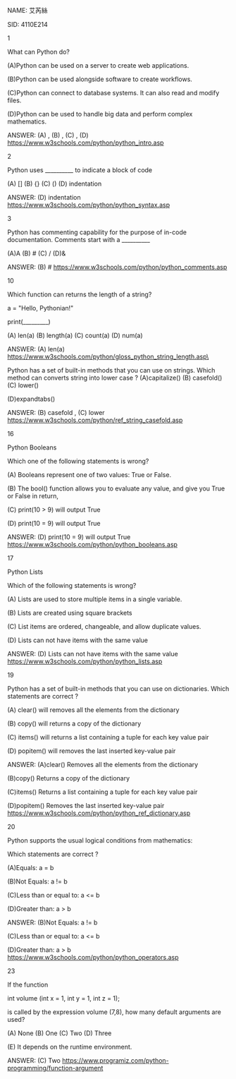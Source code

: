 NAME: 艾芮絲

SID: 4110E214

1

What can Python do?

(A)Python can be used on a server to create web applications.

(B)Python can be used alongside software to create workflows.

(C)Python can connect to database systems. It can also read and modify files.

(D)Python can be used to handle big data and perform complex mathematics.

ANSWER: (A) , (B) , (C) , (D) https://www.w3schools.com/python/python_intro.asp


2

Python uses __________ to indicate a block of code

(A)  []  (B) {}  (C)  ()  (D) indentation

ANSWER: (D) indentation   https://www.w3schools.com/python/python_syntax.asp

3

Python has commenting capability for the purpose of in-code documentation. Comments start with a  __________

(A)A  (B) # (C) /  (D)&

ANSWER: (B) #    https://www.w3schools.com/python/python_comments.asp

10

Which function can returns the length of a string?

a = "Hello, Pythonian!"

print(_________)

(A) len(a)  (B) length(a)   (C) count(a)  (D)  num(a)

ANSWER: (A) len(a)     https://www.w3schools.com/python/gloss_python_string_length.asp\


Python has a set of built-in methods that you can use on strings. Which method can converts string into lower case ?
(A)capitalize()     (B) casefold()     (C) lower()  

(D)expandtabs()

ANSWER: (B) casefold , (C) lower   https://www.w3schools.com/python/ref_string_casefold.asp

16

Python Booleans

Which one of the following statements is wrong?

(A) Booleans represent one of two values: True or False. 

(B) The bool() function allows you to evaluate any value, and give you True or False in return, 

(C) print(10 > 9) will output True  

(D) print(10 = 9) will output True

ANSWER: (D) print(10 = 9) will output True   https://www.w3schools.com/python/python_booleans.asp

17

Python Lists 

Which of the following statements is wrong?


(A) Lists are used to store multiple items in a single variable.

(B) Lists are created using square brackets 

(C) List items are ordered, changeable, and allow duplicate values. 

(D) Lists can not have items with the same value

ANSWER: (D) Lists can not have items with the same value  https://www.w3schools.com/python/python_lists.asp

19

Python has a set of built-in methods that you can use on dictionaries. Which statements are correct ?

(A) clear() will removes all the elements from the dictionary

(B) copy() will returns a copy of the dictionary 

(C) items() will returns a list containing a tuple for each key value pair  

(D) popitem()	will removes the last inserted key-value pair

ANSWER: 
(A)clear()	Removes all the elements from the dictionary

(B)copy()	Returns a copy of the dictionary

(C)items()	Returns a list containing a tuple for each key value pair

(D)popitem()	Removes the last inserted key-value pair
https://www.w3schools.com/python/python_ref_dictionary.asp

20

Python supports the usual logical conditions from mathematics:

Which statements are correct ?

(A)Equals: a = b

(B)Not Equals: a != b

(C)Less than or equal to: a <= b

(D)Greater than: a > b

ANSWER: 
(B)Not Equals: a != b

(C)Less than or equal to: a <= b

(D)Greater than: a > b
 https://www.w3schools.com/python/python_operators.asp
 
 23
 
 If the function 
 
int volume (int x = 1, int y = 1, int z = 1); 

is called by the expression volume (7,8), how many default arguments are used?

(A) None  (B) One  (C) Two  (D) Three

(E) It depends on the runtime environment.

ANSWER: (C) Two
https://www.programiz.com/python-programming/function-argument

